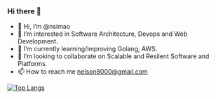 ### Hi there 👋

- 👋 Hi, I’m @nsimao
- 👀 I’m interested in Software Architecture, Devops and Web Development.
- 🌱 I’m currently learning/improving Golang, AWS.
- 💞️ I’m looking to collaborate on Scalable and Resilent Software and Platforms.
- 📫 How to reach me nelson8000@gmail.com

<!---
nsimao/nsimao is a ✨ special ✨ repository because its `README.md` (this file) appears on your GitHub profile.
You can click the Preview link to take a look at your changes.
--->

[![Top Langs](https://github-readme-stats.vercel.app/api/top-langs/?username=nsimao&layout=compact&theme=vue&langs_count=8)](https://github.com/nsimao/nsimao)
